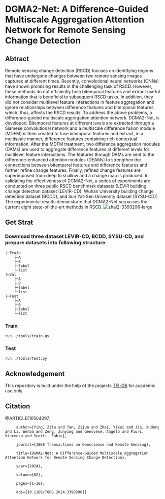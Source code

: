 # DGMA2-Net: A Difference-Guided Multiscale Aggregation Attention Network for Remote Sensing Change Detection
## Abtract
Remote sensing change detection (RSCD) focuses on identifying regions that have undergone changes between two remote sensing images captured at different times. Recently, convolutional neural networks (CNNs) have shown promising results in the challenging task of RSCD. However, these methods do not efficiently fuse bitemporal features and extract useful information that is beneficial to subsequent RSCD tasks. In addition, they did not consider multilevel feature interactions in feature aggregation and ignore relationships between difference features and bitemporal features, which, thus, affects the RSCD results. To address the above problems, a difference-guided multiscale aggregation attention network, DGMA2-Net, is developed. Bitemporal features at different levels are extracted through a Siamese convolutional network and a multiscale difference fusion module (MDFM) is then created to fuse bitemporal features and extract, in a multiscale manner, difference features containing rich contextual information. After the MDFM treatment, two difference aggregation modules (DAMs) are used to aggregate difference features at different levels for multilevel feature interactions. The features through DAMs are sent to the difference-enhanced attention modules (DEAMs) to strengthen the connections between bitemporal features and difference features and further refine change features. Finally, refined change features are superimposed from deep to shallow and a change map is produced. In validating the effectiveness of DGMA2-Net, a series of experiments are conducted on three public RSCD benchmark datasets [LEVIR building change detection dataset (LEVIR-CD), Wuhan University building change detection dataset (BCDD), and Sun Yat-Sen University dataset (SYSU-CD)]. The experimental results demonstrate that DGMA2-Net surpasses the current eight state-of-the-art methods in RSCD.
![zhai2-3390206-large](https://github.com/user-attachments/assets/e3190468-872b-4e86-8c9c-baf387cb0ea9)
## Get Strat
### Download three dataset LEVIR-CD, BCDD, SYSU-CD, and prepare datasets into following structure
```
├─Train
    ├─A
    ├─B
    ├─label
    └─list
├─Val
    ├─A
    ├─B
    ├─label
    └─list
├─Test
    ├─A
    ├─B
    ├─label
    └─list
```
### Train
```
run ./tools/train.py
```
### Test
```
run ./tools/test.py
```
## Acknowledgement
This repository is built under the help of the projects [TFI-GR](https://github.com/guanyuezhen/TFI-GR) for academic use only.
## Citation
@ARTICLE{10504297,  

         author={Ying, Zilu and Tan, Zijun and Zhai, Yikui and Jia, Xudong and Li, Wenba and Zeng, Junying and Genovese, Angelo and Piuri, Vincenzo and Scotti, Fabio},  
         
         journal={IEEE Transactions on Geoscience and Remote Sensing},   
         
         title={DGMA2-Net: A Difference-Guided Multiscale Aggregation Attention Network for Remote Sensing Change Detection},   
         
         year={2024},  
         
         volume={62}, 
         
         pages={1-16},  
         
         doi={10.1109/TGRS.2024.3390206}}  
